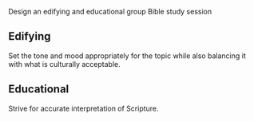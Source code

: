 Design an edifying and educational group Bible study session

## Edifying

Set the tone and mood appropriately for the topic
while also balancing it with what is culturally acceptable.

## Educational

Strive for accurate interpretation of Scripture.
